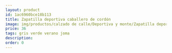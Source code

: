 ```yaml
---
layout: product
id: 1ac6960bce18b113
title: Zapatilla deportiva caballero de cordón 
image: img/productos/calzado de calle/Deportiva y monte/Zapatilla deportiva caballero de cordón =36=gris verde verano joma.webp
price: 36
tags: gris verde verano joma
description: 
order: 0
---
```

